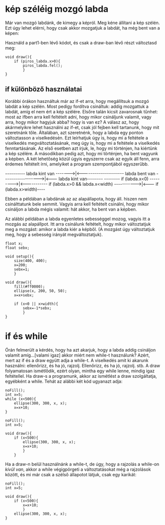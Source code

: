 # kép széléig mozgó labda

Már van mozgó labdánk, de kimegy a képról. Meg kéne állítani a kép szélén. Ezt úgy lehet elérni, hogy csak akkor mozgatjuk a labdát, ha még bent van a képen:

Használd a part1-ben lévő kódot, és csak a draw-ban lévő részt változtasd meg:

```
void draw(){
    if (piros_labda.x>0){
        piros_labda.fel();
        }
}
```

## if különböző használatai
Korábbi órákon használtuk már az if-et arra, hogy megállítsuk a mozgó labdát a kép szélén. Most pedigy fordítva  csináltuk: addig mozgattuk a labdát, amíg el nem ért a kép szélére. Elsőre talán kicsit zavarosnak tűnhet: most az ifben arra kell feltételt adni, hogy mikor csináljunk valamit, vagy arra, hogy mikor hagyjuk abba? hogy is van ez? 
A válasz az, hogy akármelyikre lehet használni az if-et, csak jól fejben kell tartanunk, hogy mit szeretnánk tőle. Általában, azt szeretnénk, hogy a labda egy ponton változtasson a viselkedésén. Ezt leírhatjuk úgy is, hogy mi a feltétele a viselkedés megváltoztatásának, meg úgy is, hogy mi a feltétele a viselkedés fenntartásának. Az első esetben azt írjuk, le, hogy mi történjen, ha kiértünk a kép szélére. A másodikban pedig azt, hogy mi történjen, ha bent vagyunk a képben. A két lehetőség közül úgyis egyszerre csak az egyik áll fenn, arra érdemes feltételt írni, amelyiket a program szempontjából egyszerűbb. 

---------- labda kint van ------->|<--------------------- labda bent van ------------------>|<--- labda kint van--------
-------- if (labda.x<0) --------->|<----------- if (labda.x>0 && labda.x<width) ----------->|<--- if (labda.x>width)----

Ebben a példában a labdának az az alapállapota, hogy áll. hiszen nem csinálttatunk bele semmit. Vagyis arra kell feltételt csinálni, hogy mikor csináljon a labda mégis valamit: hát akkor, ha bent van a képben. 

Az alábbi példában a labda egyenletes sebességgel mozog, vagyis itt a mozgás az alapállpot. Itt arra csinálunk feltételt, hogy mikor változtatjuk meg a mozgást: amikor a labda kiér a képből. (A mozgást úgy változtatjuk meg, hogy a sebesség irányát megváltoztatjuk).
```
float x;
float sebx;

void setup(){
    size(400, 400);
    x=200;
    sebx=1;
    }

void draw(){
    fill(#ff0000);
    ellipse(x, 200, 50, 50);
    x=x+sebx;

    if (x<0 || x>width){
        sebx=-1*sebx;
        }
}
```


# if és while

Órán felmerült a kérdés, hogy ha azt akarjuk, hogy a labda addig csináljon valamit amíg...[valami igaz] akkor miért nem while-t használunk? 
Azért, mert az if és a draw együtt adja a while-t. A viselkedés amit ki akarunk használni: ellenőrizz, és ha jó, rajzolj. Ellenőrizz, és ha jó, rajzolj. stb.  A draw folyamatosan ismétlődik, ezért olyan, mintha egy while lenne, mindig igaz feltétellel. Ha draw-s a programunk, akkor az ismétlést a draw szolgáltatja, egyébként a while. Tehát az alábbi két kód ugyanazt adja:
```
noFill();
int x=5;
while (x<500){
    ellipse(300, 300, x, x);
    x=x+10;
}
```

```
noFill();
int x=5;

void draw(){
    if (x<500){
        ellipse(300, 300, x, x);
        x=x+10;
        }
    }
```

Ha a draw-n belül használnánk a while-t, de úgy, hogy a rajzolás a while-on *kívül van*, akkor a while végigpörgeti a változtatásokat még a rajzolások között, és mi már csak a szélső állapotot látjuk, csak egy karikát:

```
noFill();
int x=5;

void draw(){
    if (x<500){
        x=x+10;
        }
    ellipse(300, 300, x, x);
}
```
